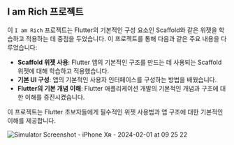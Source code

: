 
## I am Rich 프로젝트

이 `I am Rich` 프로젝트는 Flutter의 기본적인 구성 요소인 Scaffold와 같은 위젯을 학습하고 적용하는 데 중점을 두었습니다. 이 프로젝트를 통해 다음과 같은 주요 내용을 다루었습니다:

- **Scaffold 위젯 사용**: Flutter 앱의 기본적인 구조를 만드는 데 사용되는 Scaffold 위젯에 대해 학습하고 적용했습니다.
- **기본 UI 구성**: 앱의 기본적인 사용자 인터페이스를 구성하는 방법을 배웠습니다.
- **Flutter의 기본 개념 이해**: Flutter 애플리케이션 개발의 기본적인 개념과 구조에 대한 이해를 증진시켰습니다.

이 프로젝트는 Flutter 초보자들에게 필수적인 위젯 사용법과 앱 구조에 대한 기본적인 이해를 제공합니다.

![Simulator Screenshot - iPhone Xʀ - 2024-02-01 at 09 25 22](https://github.com/Gangsui/Flutter_study/assets/111417485/eb2b3446-026c-48d5-bec5-b0a62e756691)
